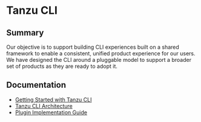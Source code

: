 # Tanzu CLI

## Summary

Our objective is to support building CLI experiences built on a shared framework to enable a consistent, unified product
experience for our users. We have designed the CLI around a pluggable model to support a broader set of products as they
are ready to adopt it.

## Documentation

* [Getting Started with Tanzu CLI](../../docs/cli/getting-started.md)
* [Tanzu CLI Architecture](../../docs/cli/cli-architecture.md)
* [Plugin Implementation Guide](../../docs/cli/plugin_implementation_guide.md)
